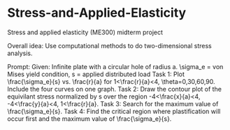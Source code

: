 # Stress-and-Applied-Elasticity
Stress and applied elasticity (ME300) midterm project 

Overall idea: Use computational methods to do two-dimensional stress analysis.

Prompt:
Given:  Infinite plate with a circular hole of radius a. 
        \sigma_e = von Mises yield condition, s = applied distributed load
Task 1: Plot \frac{\sigma_e}{s} vs. \frac{r}{a} for 1<\frac{r}{a}<4, \theta=0,30,60,90.
        Include the four curves on one graph.
Task 2: Draw the contour plot of the equivilant stress normalized by s over the region -4<\frac{x}{a}<4, -4<\frac{y}{a}<4, 1<\frac{r}{a}.
Task 3: Search for the maximum value of \frac{\sigma_e}{s}.
Task 4: Find the critical region where plastification will occur first and the maximum value of \frac{\sigma_e}{s}.
